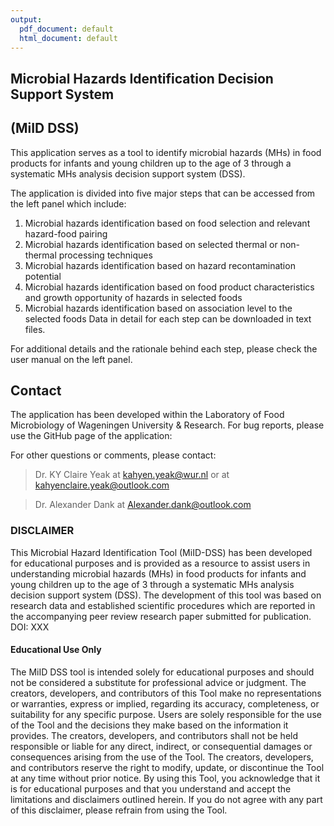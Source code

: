 ```yaml
---
output:
  pdf_document: default
  html_document: default
---
```

## Microbial Hazards Identification Decision Support System  
## (MiID DSS)

This application serves as a tool to identify microbial hazards (MHs) in
food products for infants and young children up to the age of 3 through
a systematic MHs analysis decision support system (DSS).

The application is divided into five major steps that can be accessed
from the left panel which include:  

1. Microbial hazards identification based on food selection and relevant hazard-food pairing 
2. Microbial hazards identification based on selected thermal or non-thermal processing techniques 
3. Microbial hazards identification based on hazard recontamination potential 
4. Microbial hazards identification based on food product characteristics and growth opportunity of hazards in selected foods 
5. Microbial hazards identification based on association level to the selected foods Data in detail for each step can be downloaded in text files. 

For additional details and the rationale behind each step, please check the user manual on the left panel.

## Contact

The application has been developed within the Laboratory of Food
Microbiology of Wageningen University & Research. For bug reports,
please use the GitHub page of the application:

For other questions or comments, please contact:

> Dr. KY Claire Yeak at <kahyen.yeak@wur.nl> or at <kahyenclaire.yeak@outlook.com>

> Dr. Alexander Dank at <Alexander.dank@outlook.com>


### DISCLAIMER

This Microbial Hazard Identification Tool (MiID-DSS) has been developed for educational purposes and is provided as a resource to assist users in understanding microbial hazards (MHs) in food products for infants and young children up to the age of 3 through a systematic MHs analysis decision support system (DSS). The development of this tool was based on research data and established scientific procedures which are reported in the accompanying peer review research paper submitted for publication. DOI: XXX

#### Educational Use Only
The MiID DSS tool is intended solely for educational purposes and should not be considered a substitute for professional advice or judgment. The creators, developers, and contributors of this Tool make no representations or warranties, express or implied, regarding its accuracy, completeness, or suitability for any specific purpose. Users are solely responsible for the use of the Tool and the decisions they make based on the information it provides. The creators, developers, and contributors shall not be held responsible or liable for any direct, indirect, or consequential damages or consequences arising from the use of the Tool. The creators, developers, and contributors reserve the right to modify, update, or discontinue the Tool at any time without prior notice. By using this Tool, you acknowledge that it is for educational purposes and that you understand and accept the limitations and disclaimers outlined herein. If you do not agree with any part of this disclaimer, please refrain from using the Tool.

